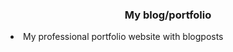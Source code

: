 <h3 align="center"> My blog/portfolio </h3>
<li> My professional portfolio website with blogposts </li>
